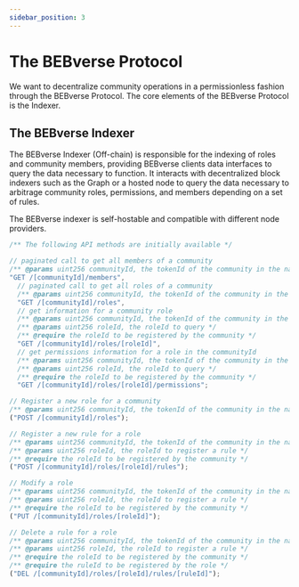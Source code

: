 ```yaml
---
sidebar_position: 3
---
```


# The BEBverse Protocol

We want to decentralize community operations in a permissionless fashion through the BEBverse Protocol. The core elements of the BEBverse Protocol is the Indexer.

## The BEBverse Indexer

The BEBverse Indexer (Off-chain) is responsible for the indexing of roles and community members, providing BEBverse clients data interfaces to query the data necessary to function. It interacts with decentralized block indexers such as the Graph or a hosted node to query the data necessary to arbitrage community roles, permissions, and members depending on a set of rules.

The BEBverse indexer is self-hostable and compatible with different node providers.

```js
/** The following API methods are initially available */

// paginated call to get all members of a community
/** @params uint256 communityId, the tokenId of the community in the name registrar*/
"GET /[communityId]/members",
  // paginated call to get all roles of a community
  /** @params uint256 communityId, the tokenId of the community in the name registrar*/
  "GET /[communityId]/roles",
  // get information for a community role
  /** @params uint256 communityId, the tokenId of the community in the name registrar*/
  /** @params uint256 roleId, the roleId to query */
  /** @require the roleId to be registered by the community */
  "GET /[communityId]/roles/[roleId]",
  // get permissions information for a role in the communityId
  /** @params uint256 communityId, the tokenId of the community in the name registrar*/
  /** @params uint256 roleId, the roleId to query */
  /** @require the roleId to be registered by the community */
  "GET /[communityId]/roles/[roleId]/permissions";

// Register a new role for a community
/** @params uint256 communityId, the tokenId of the community in the name registrar*/
("POST /[communityId]/roles");

// Register a new rule for a role
/** @params uint256 communityId, the tokenId of the community in the name registrar*/
/** @params uint256 roleId, the roleId to register a rule */
/** @require the roleId to be registered by the community */
("POST /[communityId]/roles/[roleId]/rules");

// Modify a role
/** @params uint256 communityId, the tokenId of the community in the name registrar*/
/** @params uint256 roleId, the roleId to register a rule */
/** @require the roleId to be registered by the community */
("PUT /[communityId]/roles/[roleId]");

// Delete a rule for a role
/** @params uint256 communityId, the tokenId of the community in the name registrar*/
/** @params uint256 roleId, the roleId to register a rule */
/** @require the roleId to be registered by the community */
/** @require the ruleId to be registered by the role */
("DEL /[communityId]/roles/[roleId]/rules/[ruleId]");
```
